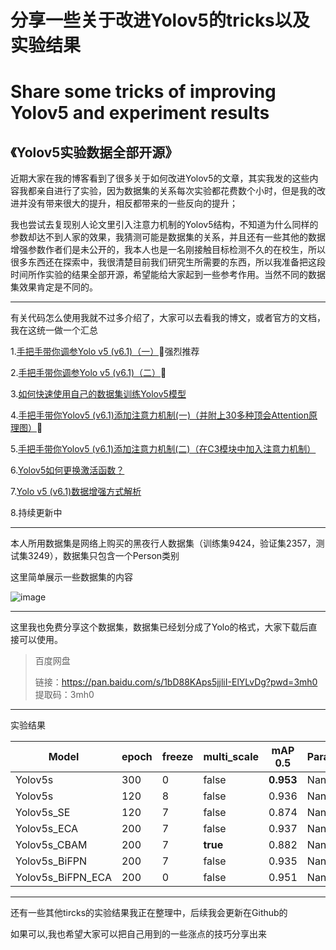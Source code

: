 # 分享一些关于改进Yolov5的tricks以及实验结果
# Share some tricks of improving Yolov5  and experiment results

## 《Yolov5实验数据全部开源》

近期大家在我的博客看到了很多关于如何改进Yolov5的文章，其实我发的这些内容我都亲自进行了实验，因为数据集的关系每次实验都花费数个小时，但是我的改进并没有带来很大的提升，相反都带来的一些反向的提升；

我也尝试去复现别人论文里引入注意力机制的Yolov5结构，不知道为什么同样的参数却达不到人家的效果，我猜测可能是数据集的关系，并且还有一些其他的数据增强参数作者们是未公开的，我本人也是一名刚接触目标检测不久的在校生，所以很多东西还在探索中，我很清楚目前我们研究生所需要的东西，所以我准备把这段时间所作实验的结果全部开源，希望能给大家起到一些参考作用。当然不同的数据集效果肯定是不同的。

-----

有关代码怎么使用我就不过多介绍了，大家可以去看我的博文，或者官方的文档，我在这统一做一个汇总

1.[手把手带你调参Yolo v5 (v6.1)（一）](https://blog.csdn.net/weixin_43694096/article/details/124378167)🌟强烈推荐

2.[手把手带你调参Yolo v5 (v6.1)（二）](https://blog.csdn.net/weixin_43694096/article/details/124411509?spm=1001.2014.3001.5502)🚀

3.[如何快速使用自己的数据集训练Yolov5模型](https://blog.csdn.net/weixin_43694096/article/details/124457787)

4.[手把手带你Yolov5 (v6.1)添加注意力机制(一)（并附上30多种顶会Attention原理图）](https://blog.csdn.net/weixin_43694096/article/details/124443059?spm=1001.2014.3001.5502)🌟

5.[手把手带你Yolov5 (v6.1)添加注意力机制(二)（在C3模块中加入注意力机制）](https://blog.csdn.net/weixin_43694096/article/details/124695537)

6.[Yolov5如何更换激活函数？](https://blog.csdn.net/weixin_43694096/article/details/124413941?spm=1001.2014.3001.5502)

7.[Yolo v5 (v6.1)数据增强方式解析](https://blog.csdn.net/weixin_43694096/article/details/124741952?spm=1001.2014.3001.5502)

8.持续更新中

------

本人所用数据集是网络上购买的黑夜行人数据集（训练集9424，验证集2357，测试集3249），数据集只包含一个Person类别

这里简单展示一些数据集的内容


![image](https://user-images.githubusercontent.com/58406737/168735743-5348e476-1e31-4b78-84b7-ff7276e40dc4.png)






------

这里我也免费分享这个数据集，数据集已经划分成了Yolo的格式，大家下载后直接可以使用。

>百度网盘
>
>链接：https://pan.baidu.com/s/1bD88KAps5jjliI-ElYLvDg?pwd=3mh0 
>提取码：3mh0




------

实验结果

| Model             | epoch | freeze | multi_scale | mAP 0.5   | Parameters(M) | GFLOPs |
| ----------------- | ----- | ------ | ----------- | --------- | ------------- | ------ |
| Yolov5s           | 300   | 0      | false       | **0.953** | Nan           | Nan    |
| Yolov5s           | 120   | 8      | false       | 0.936     | Nan           | Nan    |
| Yolov5s_SE        | 120   | 7      | false       | 0.874     | Nan           | Nan    |
| Yolov5s_ECA       | 200   | 7      | false       | 0.937     | Nan           | Nan    |
| Yolov5s_CBAM      | 200   | 7      | **true**    | 0.882     | Nan           | Nan    |
| Yolov5s_BiFPN     | 200   | 7      | false       | 0.935     | Nan           | Nan    |
| Yolov5s_BiFPN_ECA | 200   | 0      | false       | 0.951     | Nan           | Nan    |

------


还有一些其他tircks的实验结果我正在整理中，后续我会更新在Github的

如果可以,我也希望大家可以把自己用到的一些涨点的技巧分享出来

